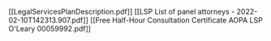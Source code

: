 [[LegalServicesPlanDescription.pdf]]
[[LSP List of panel attorneys - 2022-02-10T142313.907.pdf]]
[[Free Half-Hour Consultation Certificate AOPA LSP O'Leary 00059992.pdf]]